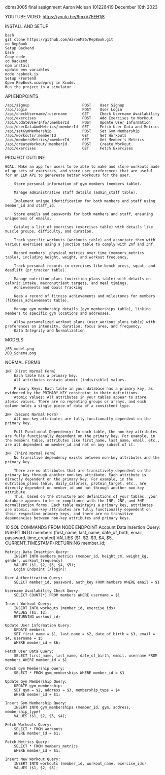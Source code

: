 dbms3005 final assignment 
Aaron Mclean
101226419
December 10th 2023

YOUTUBE VIDEO: https://youtu.be/9mxV7FEH1j8 

INSTALL AND SETUP 

    bash
    git clone https://github.com/AaronM26/RepBook.git
    cd RepBook
    Setup Backend
    bash
    Copy code
    cd backend
    npm install
    update env variables
    node repbook.js
    Setup Frontend
    Open RepBook.xcodeproj in Xcode.
    Run the project in a simulator

API ENDPOINTS

    /api/signup                        POST    User Signup
    /api/login                         POST    User Login
    /api/checkUsername/:username       GET     Check Username Availability
    /api/exercises                     POST    Add Exercises to Workout
    /api/updateUserInfo/:memberId      POST    Update User Information
    /api/userDataAndMetrics/:memberId  GET     Fetch User Data and Metrics
    /api/setGymMembership              POST    Set Gym Membership
    /api/workouts/:memberId            GET     Get Workouts
    /api/membersMetrics/:memberId      GET     Get Member's Metrics
    /api/createWorkout/:memberId       POST    Create Workout
    /api/exercises                     GET     Fetch Exercises


PROJECT OUTLINE

    GOAL: Make an app for users to be able to make and store workouts made of up sets of exersizes, and store user preferences that are useful for an LLM API to genereate better workouts for the user. 

        Store personal information of gym members (members table).

        Manage administrative staff details (admin_staff table).

        Implement unique identification for both members and staff using member_id and staff_id.

        Store emails and passwords for both members and staff, ensuring uniqueness of emails.

        Catalog a list of exercises (exercises table) with details like muscle groups, difficulty, and duration.

        Track specific workouts (workouts table) and associate them with various exercises using a junction table to comply with 2nf and 3nf.

        Record members' physical metrics over time (members_metrics table), including height, weight, and workout frequency.
        
        Track personal records in exercises like bench press, squat, and deadlift (pr_tracker table).

        Manage nutrition plans (nutrition_plans table) with details on caloric intake, macronutrient targets, and meal timings.
        Achievements and Goals Tracking

        Keep a record of fitness achievements and milestones for members (fitness_achievements table).

        Manage gym membership details (gym_memberships table), linking members to specific gym locations and addresses.

        Allow personalized workout plans (user_workout_plans table) with preferences on intensity, duration, focus area, and frequency.
        Data Integrity and Normalization

MODELS: 

    /ER_model.png
    /DB_Schema.png
    
NORMAL FORMS

    1NF (First Normal Form)
        Each table has a primary key.
        All attributes contain atomic (indivisible) values.

        Primary Keys: Each table in your database has a primary key, as evidenced by the PRIMARY KEY constraint in their definitions.
        Atomic Values: All attributes in your tables appear to store atomic values. There are no repeating groups or arrays, and each column holds a single piece of data of a consistent type.

    2NF (Second Normal Form)
        All non-key attributes are fully functionally dependent on the primary key.

        Full Functional Dependency: In each table, the non-key attributes are fully functionally dependent on the primary key. For example, in the members table, attributes like first_name, last_name, email, etc., are all dependent on member_id and not on any subset of it.

    3NF (Third Normal Form)
        No transitive dependency exists between non-key attributes and the primary key.

        There are no attributes that are transitively dependent on the primary key through another non-key attribute. Each attribute is directly dependent on the primary key. For example, in the nutrition_plans table, daily_calories, protein_target, etc., are directly dependent on member_id and not through another non-key attribute.
        Thus, based on the structure and definitions of your tables, your database appears to be in compliance with the 1NF, 2NF, and 3NF normalization forms. Each table maintains a primary key, attributes are atomic, non-key attributes are fully functionally dependent on their respective primary keys, and there are no transitive dependencies between non-key attributes and primary keys.

10 SQL COMMANDS FROM NODE ENDPOINT
    Account Data Insertion Query:
        INSERT INTO members (first_name, last_name, date_of_birth, email, password, time_created)
        VALUES ($1, $2, $3, $4, $5, CURRENT_TIMESTAMP)
        RETURNING member_id;

    Metrics Data Insertion Query:
        INSERT INTO members_metrics (member_id, height_cm, weight_kg, gender, workout_frequency)
        VALUES ($1, $2, $3, $4, $5);
        Login Endpoint (/login):

    User Authentication Query:
        SELECT member_id, password, auth_key FROM members WHERE email = $1

    Username Availability Check Query:
        SELECT COUNT(*) FROM members WHERE username = $1

    Insert Workout Query:
        INSERT INTO workouts (member_id, exercise_ids)
        VALUES ($1, $2)
        RETURNING workout_id;

    Update User Information Query:
        UPDATE members
        SET first_name = $1, last_name = $2, date_of_birth = $3, email = $4, username = $5
        WHERE member_id = $6;

    Fetch User Data Query:
        SELECT first_name, last_name, date_of_birth, email, username FROM members WHERE member_id = $1

    Check Gym Membership Query:
        SELECT * FROM gym_memberships WHERE member_id = $1
    
    Update Gym Membership Query:
        UPDATE gym_memberships
        SET gym = $2, address = $3, membership_type = $4
        WHERE member_id = $1;
    
    Insert Gym Membership Query:
        INSERT INTO gym_memberships (member_id, gym, address, membership_type)
        VALUES ($1, $2, $3, $4);

    Fetch Workouts Query:
        SELECT * FROM workouts
        WHERE member_id = $1;

    Fetch Metrics Query:
        SELECT * FROM members_metrics
        WHERE member_id = $1;

    Insert New Workout Query:
        INSERT INTO workouts (member_id, workout_name, exercise_ids)
        VALUES ($1, $2, $3);
